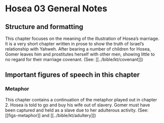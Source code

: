 # Hosea 03 General Notes
## Structure and formatting

This chapter focuses on the meaning of the illustration of Hosea’s marriage. It is a very short chapter written in prose to show the truth of Israel’s relationship with Yahweh. After bearing a number of children for Hosea, Gomer leaves him and prostitutes herself with other men, showing little to no regard for their marriage covenant. (See: [[../bible/kt/covenant]])

## Important figures of speech in this chapter

### Metaphor

This chapter contains a continuation of the metaphor played out in chapter 2. Hosea is told to go and buy his wife out of slavery. Gomer must have been captured and held as a slave due to her adulterous activity. (See: [[figs-metaphor]] and [[../bible/kt/adultery]])